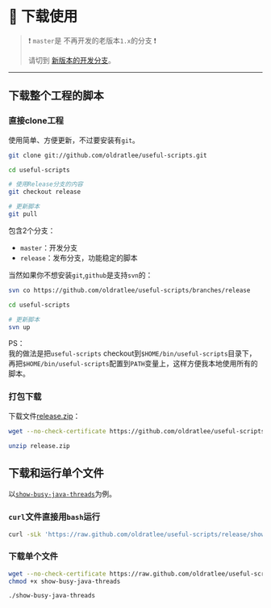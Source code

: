 🐌 下载使用
====================================

> ❗️ `master`是 不再开发的老版本`1.x`的分支 ❗️
>
> 请切到 [新版本的开发分支](https://github.com/oldratlee/useful-scripts/blob/dev-2.x/docs/install.md)。

----------------------

下载整个工程的脚本
-------------------

### 直接clone工程

使用简单、方便更新，不过要安装有`git`。

```bash
git clone git://github.com/oldratlee/useful-scripts.git

cd useful-scripts

# 使用Release分支的内容
git checkout release

# 更新脚本
git pull
```

包含2个分支：

- `master`：开发分支
- `release`：发布分支，功能稳定的脚本

当然如果你不想安装`git`,`github`是支持`svn`的：

```bash
svn co https://github.com/oldratlee/useful-scripts/branches/release

cd useful-scripts

# 更新脚本
svn up
```

PS：  
我的做法是把`useful-scripts` checkout到`$HOME/bin/useful-scripts`目录下，再把`$HOME/bin/useful-scripts`配置到`PATH`变量上，这样方便我本地使用所有的脚本。

### 打包下载

下载文件[release.zip](https://github.com/oldratlee/useful-scripts/archive/release.zip)：

```bash
wget --no-check-certificate https://github.com/oldratlee/useful-scripts/archive/release.zip

unzip release.zip
```

下载和运行单个文件
-------------------

以[`show-busy-java-threads`](https://raw.github.com/oldratlee/useful-scripts/release/show-busy-java-threads)为例。

### `curl`文件直接用`bash`运行

```bash
curl -sLk 'https://raw.github.com/oldratlee/useful-scripts/release/show-busy-java-threads' | bash
```

### 下载单个文件

```bash
wget --no-check-certificate https://raw.github.com/oldratlee/useful-scripts/release/show-busy-java-threads
chmod +x show-busy-java-threads

./show-busy-java-threads
```
